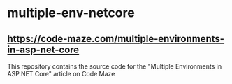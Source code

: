 # multiple-env-netcore
## https://code-maze.com/multiple-environments-in-asp-net-core
This repository contains the source code for the "Multiple Environments in ASP.NET Core" article on Code Maze

